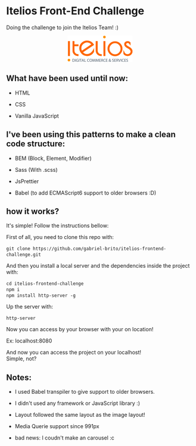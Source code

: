 # Itelios Front-End Challenge

Doing the challenge to join the Itelios Team! :)

<p align="center">
	<img src="./doc/itelios-logo.png" alt="Itelios Logo">
</p>

## What have been used until now:

* HTML

* CSS

* Vanilla JavaScript


## I've been using this patterns to make a clean code structure:

* BEM (Block, Element, Modifier)

* Sass (With .scss)

* JsPrettier

* Babel (to add ECMAScript6 support to older browsers :D)


## how it works? 

It's simple! Follow the instructions bellow:

First of all, you need to clone this repo with:

```
git clone https://github.com/gabriel-brito/itelios-frontend-challenge.git
``` 

And then you install a local server and the dependencies inside the project with:

```
cd itelios-frontend-challenge
npm i
npm install http-server -g
```

Up the server with:

```
http-server
```

Now you can access by your browser with your on location!

Ex: localhost:8080


And now you can access the project on your localhost!<br>
Simple, not?

## Notes:

* I used Babel transpiler to give support to older browsers.

* I didn't used any framework or JavaScript library :) 

* Layout followed the same layout as the image layout!

* Media Querie support since 991px

* bad news: I coudn't make an carousel :c